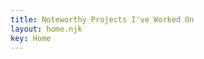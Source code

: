 ```yaml
---
title: Noteworthy Projects I've Worked On
layout: home.njk
key: Home
---
```

<!-- Run with npm start -->

